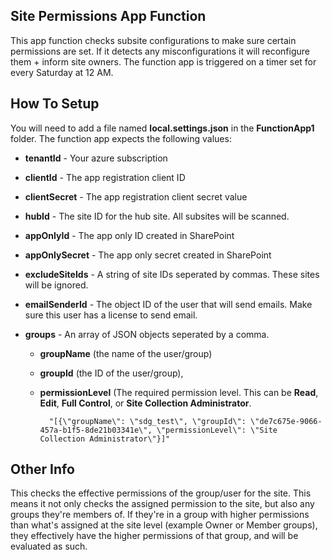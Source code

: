 ##  Site Permissions App Function
This app function checks subsite configurations to make sure certain permissions are set. If it detects any misconfigurations it will reconfigure them + inform site owners. The function app is triggered on a timer set for every Saturday at 12 AM.
## How To Setup
You will need to add a file named **local.settings.json** in the **FunctionApp1** folder.  The function app expects the following values:
- **tenantId** - Your azure subscription
- **clientId** - The app registration client ID
- **clientSecret** - The app registration client secret value
- **hubId** - The site ID for the hub site. All subsites will be scanned.
- **appOnlyId** - The app only ID created in SharePoint
- **appOnlySecret** - The app only secret created in SharePoint
- **excludeSiteIds** - A string of site IDs seperated by commas. These sites will be ignored.
- **emailSenderId** - The object ID of the user that will send emails. Make sure this user has a license to send email.
- **groups** - An array of JSON objects seperated by a comma. 

	- **groupName** (the name of the user/group)

	- **groupId** (the ID of the user/group), 

	- **permissionLevel** (The required permission level. This can be **Read**, **Edit**, **Full Control**, or **Site Collection Administrator**.

			"[{\"groupName\": \"sdg_test\", \"groupId\": \"de7c675e-9066-457a-b1f5-8de21b03341e\", \"permissionLevel\": \"Site Collection Administrator\"}]"
## Other Info	
This checks the effective permissions of the group/user for the site. This means it not only checks the assigned permission to the site, but also any groups they're members of. If they're in a group with higher permissions than what's assigned at the site level (example Owner or Member groups), they effectively have the higher permissions of that group, and will be evaluated as such.
